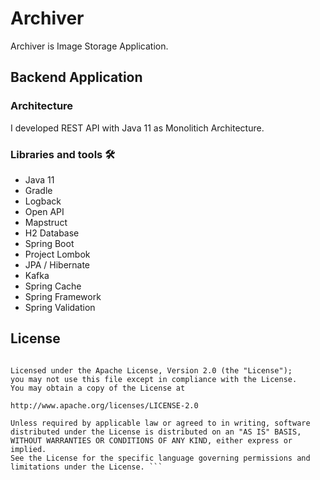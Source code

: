 # Archiver
Archiver is Image Storage Application.

## Backend Application

### Architecture 
I developed REST API with Java 11 as Monolitich Architecture.

### Libraries and tools 🛠
* Java 11
* Gradle
* Logback
* Open API
* Mapstruct
* H2 Database
* Spring Boot
* Project Lombok
* JPA / Hibernate
* Kafka
* Spring Cache
* Spring Framework
* Spring Validation

## License
``` Copyright 2022 Kubilay ÇİÇEK.

Licensed under the Apache License, Version 2.0 (the "License");
you may not use this file except in compliance with the License.
You may obtain a copy of the License at

http://www.apache.org/licenses/LICENSE-2.0

Unless required by applicable law or agreed to in writing, software
distributed under the License is distributed on an "AS IS" BASIS,
WITHOUT WARRANTIES OR CONDITIONS OF ANY KIND, either express or implied.
See the License for the specific language governing permissions and
limitations under the License. ```
